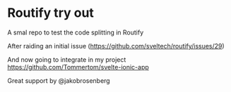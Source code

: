 # Routify try out
A smal repo to test the code splitting in Routify

After raiding an initial issue (https://github.com/sveltech/routify/issues/29)

And now going to integrate in my project https://github.com/Tommertom/svelte-ionic-app

Great support by @jakobrosenberg